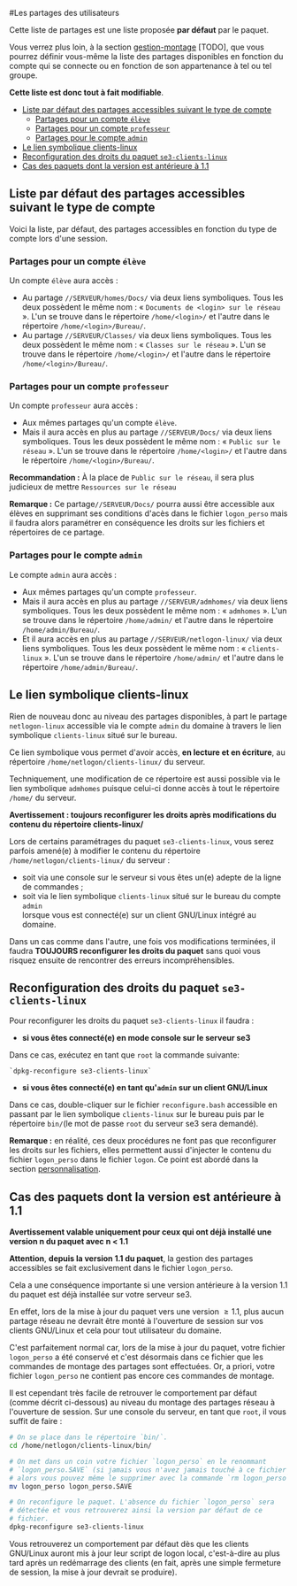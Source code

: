 #Les partages des utilisateurs

Cette liste de partages est une liste proposée **par défaut** par le paquet.

Vous verrez plus loin, à la section [gestion-montage]() [TODO], que vous pourrez définir vous-même
la liste des partages disponibles en fonction du compte qui se connecte ou en fonction de son appartenance à tel ou tel groupe.

**Cette liste est donc tout à fait modifiable**.

* [Liste par défaut des partages accessibles suivant le type de compte](https://github.com/flaf/se3-clients-linux/blob/master/doc/partages_utilisateurs.md#liste-par-d%C3%A9faut-des-partages-accessibles-suivant-le-type-de-compte)
    * [Partages pour un compte `élève`](https://github.com/flaf/se3-clients-linux/blob/master/doc/partages_utilisateurs.md#partages-pour-un-compte-%C3%A9l%C3%A8ve)
    * [Partages pour un compte `professeur`](https://github.com/flaf/se3-clients-linux/blob/master/doc/partages_utilisateurs.md#partages-pour-un-compte-professeur)
    * [Partages pour le compte `admin`](https://github.com/flaf/se3-clients-linux/blob/master/doc/partages_utilisateurs.md#partages-pour-le-compte-admin)
* [Le lien symbolique clients-linux](https://github.com/flaf/se3-clients-linux/blob/master/doc/partages_utilisateurs.md#le-lien-symbolique-clients-linux)
* [Reconfiguration des droits du paquet `se3-clients-linux`](https://github.com/flaf/se3-clients-linux/blob/master/doc/partages_utilisateurs.md#reconfiguration-des-droits-du-paquet-se3-clients-linux)
* [Cas des paquets dont la version est antérieure à 1.1](https://github.com/flaf/se3-clients-linux/blob/master/doc/partages_utilisateurs.md#cas-des-paquets-dont-la-version-est-ant%C3%A9rieure-%C3%A0-11)



## Liste par défaut des partages accessibles suivant le type de compte

Voici la liste, par défaut, des partages accessibles en fonction du type de compte lors d'une session.

### Partages pour un compte `élève`

Un compte `élève` aura accès :

* Au partage `//SERVEUR/homes/Docs/` via deux liens symboliques. Tous les deux possèdent le même nom : « `Documents de <login> sur le réseau` ». L'un se trouve dans le répertoire `/home/<login>/` et l'autre dans le répertoire `/home/<login>/Bureau/`.
* Au partage `//SERVEUR/Classes/` via deux liens symboliques. Tous les deux possèdent le même nom : « `Classes sur le réseau` ». L'un se trouve dans le répertoire `/home/<login>/` et l'autre dans le répertoire `/home/<login>/Bureau/`.

### Partages pour un compte `professeur`

Un compte `professeur` aura accès :

* Aux mêmes partages qu'un compte `élève`.
* Mais il aura accès en plus au partage `//SERVEUR/Docs/` via deux liens symboliques. Tous les deux possèdent le même nom : « `Public sur le réseau` ». L'un se trouve dans le répertoire `/home/<login>/` et l'autre dans le répertoire `/home/<login>/Bureau/`.

**Recommandation :** À la place de `Public sur le réseau`, il sera plus judicieux de mettre `Ressources sur le réseau`

**Remarque :** Ce partage`//SERVEUR/Docs/` pourra aussi être accessible aux élèves en supprimant ses conditions d'acès dans le fichier `logon_perso` mais il faudra alors paramétrer en conséquence les droits sur les fichiers et répertoires de ce partage.

### Partages pour le compte `admin`

Le compte `admin` aura accès :

* Aux mêmes partages qu'un compte `professeur`.
* Mais il aura accès en plus au partage `//SERVEUR/admhomes/` via deux liens symboliques. Tous les deux possèdent le même nom : « `admhomes` ». L'un se trouve dans le répertoire `/home/admin/` et l'autre dans le répertoire `/home/admin/Bureau/`.
* Et il aura accès en plus au partage `//SERVEUR/netlogon-linux/` via deux liens symboliques. Tous les deux possèdent le même nom : « `clients-linux` ». L'un se trouve dans le répertoire `/home/admin/` et l'autre dans le répertoire `/home/admin/Bureau/`.


## Le lien symbolique clients-linux

Rien de nouveau donc au niveau des partages disponibles, à part le partage `netlogon-linux` accessible via le compte `admin` du domaine à travers le lien symbolique `clients-linux` situé sur le bureau.

Ce lien symbolique vous permet d'avoir accès, **en lecture et en écriture**, au répertoire `/home/netlogon/clients-linux/` du serveur.

Techniquement, une modification de ce répertoire est aussi possible via le lien symbolique `admhomes` puisque celui-ci donne accès à tout le répertoire `/home/` du serveur.

**Avertissement : toujours reconfigurer les droits après modifications du contenu du répertoire clients-linux/**

Lors de certains paramétrages du paquet `se3-clients-linux`, vous serez parfois amené(e) à modifier le contenu du répertoire `/home/netlogon/clients-linux/` du serveur :

* soit via une console sur le serveur si vous êtes un(e) adepte de la ligne de commandes ;
* soit via le lien symbolique `clients-linux` situé sur le bureau du compte `admin`  
lorsque vous est connecté(e) sur un client GNU/Linux intégré au domaine.  

Dans un cas comme dans l'autre, une fois vos modifications terminées, il faudra **TOUJOURS reconfigurer les droits du paquet** sans quoi vous risquez ensuite de rencontrer des erreurs incompréhensibles.


## Reconfiguration des droits du paquet `se3-clients-linux`

Pour reconfigurer les droits du paquet `se3-clients-linux` il faudra :

* **si vous êtes connecté(e) en mode console sur le serveur se3**

Dans ce cas, exécutez en tant que `root` la commande suivante:

    `dpkg-reconfigure se3-clients-linux`

* **si vous êtes connecté(e) en tant qu'`admin` sur un client GNU/Linux**

Dans ce cas, double-cliquer sur le fichier `reconfigure.bash` accessible en passant par le lien symbolique `clients-linux` sur le bureau puis par le répertoire `bin/`(le mot de passe `root` du serveur se3 sera demandé).

**Remarque :** en réalité, ces deux procédures ne font pas que reconfigurer les droits sur les fichiers, elles permettent aussi d'injecter le contenu du fichier `logon_perso` dans le fichier `logon`. Ce point est abordé dans la section [personnalisation](https://github.com/flaf/se3-clients-linux/blob/master/doc/script_logon.md#personnaliser-le-script-de-logon).


## Cas des paquets dont la version est antérieure à 1.1

**Avertissement valable uniquement pour ceux qui ont déjà installé une version n du paquet avec n < 1.1**

**Attention**, **depuis la version 1.1 du paquet**, la gestion des partages accessibles se fait exclusivement dans le fichier `logon_perso`.

Cela a une conséquence importante si une version antérieure à la version $1.1$ du paquet est déjà installée sur votre serveur se3.

En effet, lors de la mise à jour du paquet vers une version $\geq 1.1$, plus aucun partage réseau ne devrait être monté à l'ouverture de session sur vos clients GNU/Linux et cela pour tout utilisateur du domaine.

C'est parfaitement normal car, lors de la mise à jour du paquet, votre fichier `logon_perso` a été conservé et c'est désormais dans ce fichier que les commandes de montage des partages sont effectuées. Or, a priori, votre fichier `logon_perso` ne contient pas encore ces commandes de montage.

Il est cependant très facile de retrouver le comportement par défaut (comme décrit ci-dessous) au niveau du montage des partages réseau à l'ouverture de session. Sur une console du serveur, en tant que `root`, il vous suffit de faire :

```sh
# On se place dans le répertoire `bin/`.
cd /home/netlogon/clients-linux/bin/

# On met dans un coin votre fichier `logon_perso` en le renommant
# `logon_perso.SAVE` (si jamais vous n'avez jamais touché à ce fichier
# alors vous pouvez même le supprimer avec la commande `rm logon_perso`).
mv logon_perso logon_perso.SAVE

# On reconfigure le paquet. L'absence du fichier `logon_perso` sera
# détectée et vous retrouverez ainsi la version par défaut de ce 
# fichier.
dpkg-reconfigure se3-clients-linux
```

Vous retrouverez un comportement par défaut dès que les clients GNU/Linux auront mis à jour leur script de logon local, c'est-à-dire au plus tard après un redémarrage des clients (en fait, après une simple fermeture de session, la mise à jour devrait se produire).

